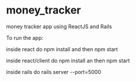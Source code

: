 # money_tracker
money tracker app using ReactJS and Rails

To run the app:

inside react do npm install and then npm start

inside react/client do npm install an then npm start

inside rails do rails server --port=5000
